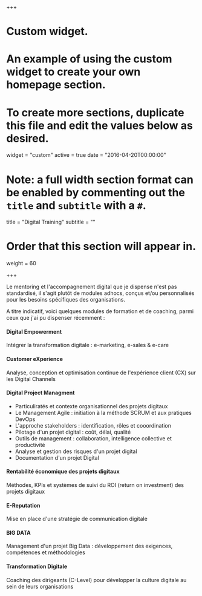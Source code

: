 +++
# Custom widget.
# An example of using the custom widget to create your own homepage section.
# To create more sections, duplicate this file and edit the values below as desired.
widget = "custom"
active = true
date = "2016-04-20T00:00:00"

# Note: a full width section format can be enabled by commenting out the `title` and `subtitle` with a `#`.
title = "Digital Training"
subtitle = ""

# Order that this section will appear in.
weight = 60

+++

Le mentoring et l'accompagnement digital que je dispense n'est pas standardisé, il s'agit plutôt de modules adhocs, conçus et/ou personnalisés pour les besoins spécifiques des organisations.

A titre indicatif, voici quelques modules de formation et de coaching, parmi ceux que j'ai pu dispenser récemment :

#### Digital Empowerment
Intégrer la transformation digitale : e-marketing, e-sales & e-care

#### Customer eXperience
Analyse, conception et optimisation continue de l'expérience client (CX) sur les Digital Channels

#### Digital Project Managment
- Particuliratés et contexte organisationnel des projets digitaux
- Le Management Agile : initiation à la méthode SCRUM et aux pratiques DevOps
- L'approche stakeholders : identification, rôles et cooordination
- Pilotage d'un projet digital : coût, délai, qualité
- Outils de management : collaboration, intelligence collective et productivité
- Analyse et gestion des risques d'un projet digital
- Documentation d'un projet Digital

#### Rentabilité économique des projets digitaux
Méthodes, KPIs et systèmes de suivi du ROI (return on investment) des projets digitaux

#### E-Reputation
Mise en place d'une stratégie de communication digitale

#### BIG DATA
Management d'un projet Big Data : développement des exigences, compétences et méthodologies

#### Transformation Digitale
Coaching des dirigeants (C-Level) pour développer la culture digitale au sein de leurs organisations
